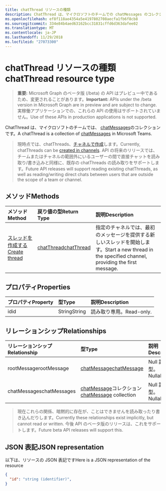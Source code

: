 ```yaml
---
title: chatThread リソースの種類
description: ChatThread は、マイクロソフトのチームでの chatMessages のコレクションです。
ms.openlocfilehash: ef8f118ae4354a5e4197802708aecfa1fb6f8cb8
ms.sourcegitcommit: 334e84b4aed63162bcc31831cffd6d363dafee02
ms.translationtype: MT
ms.contentlocale: ja-JP
ms.lasthandoff: 11/29/2018
ms.locfileid: "27073300"
---
```

# <a name="chatthread-resource-type"></a><span data-ttu-id="48626-103">chatThread リソースの種類</span><span class="sxs-lookup"><span data-stu-id="48626-103">chatThread resource type</span></span>

> <span data-ttu-id="48626-104">**重要:** Microsoft Graph のベータ版 (/beta) の API はプレビュー中であるため、変更されることがあります。</span><span class="sxs-lookup"><span data-stu-id="48626-104">**Important:** APIs under the /beta version in Microsoft Graph are in preview and are subject to change.</span></span> <span data-ttu-id="48626-105">実稼働アプリケーションでの、これらの API の使用はサポートされていません。</span><span class="sxs-lookup"><span data-stu-id="48626-105">Use of these APIs in production applications is not supported.</span></span>

<span data-ttu-id="48626-106">ChatThread は、マイクロソフトのチームでは、 [chatMessages](chatmessage.md)のコレクションです。</span><span class="sxs-lookup"><span data-stu-id="48626-106">A chatThread is a collection of [chatMessages](chatmessage.md) in Microsoft Teams.</span></span>

> <span data-ttu-id="48626-107">現時点では、chatThreads、[チャネルで作成](../api/channel-post-chatthreads.md)します。</span><span class="sxs-lookup"><span data-stu-id="48626-107">Currently, chatThreads can be [created in channels](../api/channel-post-chatthreads.md).</span></span>  <span data-ttu-id="48626-108">API の将来のリリースでは、チームまたはチャネルの範囲外にいるユーザーの間で直接チャットを読み取り/書き込みと同様に、既存の chatThreads の読み取りをサポートします。</span><span class="sxs-lookup"><span data-stu-id="48626-108">Future API releases will support reading existing chatThreads, as well as reading/writing direct chats between users that are outside the scope of a team or channel.</span></span>

## <a name="methods"></a><span data-ttu-id="48626-109">メソッド</span><span class="sxs-lookup"><span data-stu-id="48626-109">Methods</span></span>

| <span data-ttu-id="48626-110">メソッド</span><span class="sxs-lookup"><span data-stu-id="48626-110">Method</span></span>       | <span data-ttu-id="48626-111">戻り値の型</span><span class="sxs-lookup"><span data-stu-id="48626-111">Return Type</span></span>  |<span data-ttu-id="48626-112">説明</span><span class="sxs-lookup"><span data-stu-id="48626-112">Description</span></span>|
|:---------------|:--------|:----------|
|[<span data-ttu-id="48626-113">スレッドを作成する</span><span class="sxs-lookup"><span data-stu-id="48626-113">Create thread</span></span>](../api/channel-post-chatthreads.md) | [<span data-ttu-id="48626-114">chatThread</span><span class="sxs-lookup"><span data-stu-id="48626-114">chatThread</span></span>](chatthread.md) |<span data-ttu-id="48626-115">指定のチャネルでは、最初のメッセージを提供する新しいスレッドを開始します。</span><span class="sxs-lookup"><span data-stu-id="48626-115">Start a new thread in the specified channel, providing the first message.</span></span>|

## <a name="properties"></a><span data-ttu-id="48626-116">プロパティ</span><span class="sxs-lookup"><span data-stu-id="48626-116">Properties</span></span>
| <span data-ttu-id="48626-117">プロパティ</span><span class="sxs-lookup"><span data-stu-id="48626-117">Property</span></span>     | <span data-ttu-id="48626-118">型</span><span class="sxs-lookup"><span data-stu-id="48626-118">Type</span></span>   |<span data-ttu-id="48626-119">説明</span><span class="sxs-lookup"><span data-stu-id="48626-119">Description</span></span>|
|:---------------|:--------|:----------|
|<span data-ttu-id="48626-120">id</span><span class="sxs-lookup"><span data-stu-id="48626-120">id</span></span>|<span data-ttu-id="48626-121">String</span><span class="sxs-lookup"><span data-stu-id="48626-121">String</span></span>| <span data-ttu-id="48626-122">読み取り専用。</span><span class="sxs-lookup"><span data-stu-id="48626-122">Read-only.</span></span>|

## <a name="relationships"></a><span data-ttu-id="48626-123">リレーションシップ</span><span class="sxs-lookup"><span data-stu-id="48626-123">Relationships</span></span>
| <span data-ttu-id="48626-124">リレーションシップ</span><span class="sxs-lookup"><span data-stu-id="48626-124">Relationship</span></span> | <span data-ttu-id="48626-125">型</span><span class="sxs-lookup"><span data-stu-id="48626-125">Type</span></span>   |<span data-ttu-id="48626-126">説明</span><span class="sxs-lookup"><span data-stu-id="48626-126">Description</span></span>|
|:---------------|:--------|:----------|
|<span data-ttu-id="48626-127">rootMessage</span><span class="sxs-lookup"><span data-stu-id="48626-127">rootMessage</span></span>|[<span data-ttu-id="48626-128">chatMessage</span><span class="sxs-lookup"><span data-stu-id="48626-128">chatMessage</span></span>](chatmessage.md)| <span data-ttu-id="48626-129">Null 許容型。</span><span class="sxs-lookup"><span data-stu-id="48626-129">Nullable.</span></span>|
|<span data-ttu-id="48626-130">chatMessages</span><span class="sxs-lookup"><span data-stu-id="48626-130">chatMessages</span></span>|<span data-ttu-id="48626-131">[chatMessage](chatmessage.md)コレクション</span><span class="sxs-lookup"><span data-stu-id="48626-131">[chatMessage](chatmessage.md) collection</span></span>| <span data-ttu-id="48626-132">Null 許容型。</span><span class="sxs-lookup"><span data-stu-id="48626-132">Nullable.</span></span>|

> <span data-ttu-id="48626-133">現在これらの関係、暗黙的に存在が、ことはできませんを読み取ったり書き込んだりします。</span><span class="sxs-lookup"><span data-stu-id="48626-133">Currently these relationships exist implicitly, but cannot read or written.</span></span>  <span data-ttu-id="48626-134">今後 API のベータ版のリリースは、これをサポートします。</span><span class="sxs-lookup"><span data-stu-id="48626-134">Future beta API releases will support this.</span></span>

## <a name="json-representation"></a><span data-ttu-id="48626-135">JSON 表記</span><span class="sxs-lookup"><span data-stu-id="48626-135">JSON representation</span></span>

<span data-ttu-id="48626-136">以下は、リソースの JSON 表記です</span><span class="sxs-lookup"><span data-stu-id="48626-136">Here is a JSON representation of the resource</span></span>

<!-- {
  "blockType": "resource",
  "optionalProperties": [
    "posts"
  ],
  "baseType": "microsoft.graph.entity",
  "@odata.type": "microsoft.graph.chatThread"
}-->

```json
{
  "id": "string (identifier)",
}

```


<!-- uuid: 8fcb5dbc-d5aa-4681-8e31-b001d5168d79
2015-10-25 14:57:30 UTC -->
<!-- {
  "type": "#page.annotation",
  "description": "chatThread resource",
  "keywords": "",
  "section": "documentation",
  "tocPath": ""
}-->

